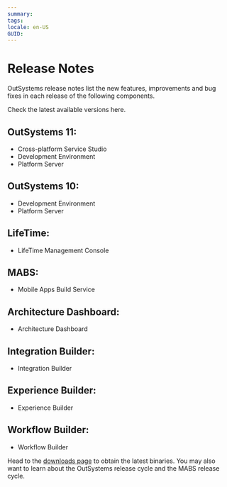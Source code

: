 ```yaml
---
summary:
tags:
locale: en-US
GUID:
---
```

# Release Notes

OutSystems release notes list the new features, improvements and bug fixes in each release of the following components.

Check the latest available versions here.

## OutSystems 11:

* Cross-platform Service Studio
* Development Environment
* Platform Server

## OutSystems 10:

* Development Environment
* Platform Server

## LifeTime:

* LifeTime Management Console

## MABS:

* Mobile Apps Build Service

## Architecture Dashboard:

* Architecture Dashboard

## Integration Builder:

* Integration Builder

## Experience Builder:

* Experience Builder

## Workflow Builder:

* Workflow Builder

Head to the [downloads page](https://www.outsystems.com/home/downloads/?_gl=1*ydpo3i*_ga*MTc1NTEzODUwMi4xNjI5OTg1ODY1*_ga_ZD4DTMHWR2*MTY0NzM0NDI0NC4yLjEuMTY0NzM0NTA5NC42MA..) to obtain the latest binaries. You may also want to learn about the OutSystems release cycle and the MABS release cycle.
